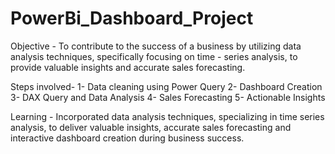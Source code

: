 # PowerBi_Dashboard_Project
Objective - To contribute to the success of a business by utilizing data analysis techniques, specifically focusing on time - series analysis, to provide valuable insights and accurate sales forecasting.

Steps involved- 
1- Data cleaning using Power Query
2- Dashboard Creation
3- DAX Query and Data Analysis
4- Sales Forecasting
5- Actionable Insights

Learning - Incorporated data analysis techniques, specializing in time series analysis, to deliver valuable insights, accurate sales forecasting and interactive dashboard creation during business success.
